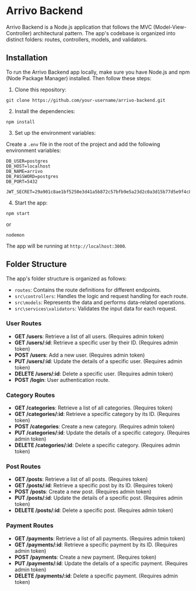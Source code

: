 # Arrivo Backend

Arrivo Backend is a Node.js application that follows the MVC (Model-View-Controller) architectural pattern. The app's codebase is organized into distinct folders: routes, controllers, models, and validators.

## Installation

To run the Arrivo Backend app locally, make sure you have Node.js and npm (Node Package Manager) installed. Then follow these steps:

1. Clone this repository:
``` 
git clone https://github.com/your-username/arrivo-backend.git
```
2. Install the dependencies:
```
npm install
```

3. Set up the environment variables:

Create a `.env` file in the root of the project and add the following environment variables:

```plaintext
DB_USER=postgres
DB_HOST=localhost
DB_NAME=arrivo
DB_PASSWORD=postgres
DB_PORT=5432

JWT_SECRET=29a901c8ae1bf5250e3d41a5b872c57bfb9e5a23d2c0a3d15b77d5e9f4c87c36
```
4. Start the app:
```
npm start
```
or 
```
nodemon
```

The app will be running at `http://localhost:3000`.

## Folder Structure

The app's folder structure is organized as follows:

- `routes`: Contains the route definitions for different endpoints.
- `src\controllers`: Handles the logic and request handling for each route.
- `src\models`: Represents the data and performs data-related operations.
- `src\services\validators`: Validates the input data for each request.

### User Routes

- **GET /users**: Retrieve a list of all users. (Requires admin token)
- **GET /users/:id**: Retrieve a specific user by their ID. (Requires admin token) 
- **POST /users**: Add a new user. (Requires admin token)
- **PUT /users/:id**: Update the details of a specific user. (Requires admin token)
- **DELETE /users/:id**: Delete a specific user. (Requires admin token)
- **POST /login**: User authentication route.

### Category Routes 
- **GET /categories**: Retrieve a list of all categories. (Requires token)
- **GET /categories/:id**: Retrieve a specific category by its ID. (Requires token)
- **POST /categories**: Create a new category. (Requires admin token)
- **PUT /categories/:id**: Update the details of a specific category. (Requires admin token)
- **DELETE /categories/:id**: Delete a specific category. (Requires admin token)

### Post Routes
- **GET /posts**: Retrieve a list of all posts. (Requires token)
- **GET /posts/:id**: Retrieve a specific post by its ID. (Requires token)
- **POST /posts**: Create a new post. (Requires admin token)
- **PUT /posts/:id**: Update the details of a specific post. (Requires admin token)
- **DELETE /posts/:id**: Delete a specific post. (Requires admin token)

### Payment Routes
- **GET /payments**: Retrieve a list of all payments. (Requires admin token)
- **GET /payments/:id**: Retrieve a specific payment by its ID. (Requires admin token)
- **POST /payments**: Create a new payment. (Requires token)
- **PUT /payments/:id**: Update the details of a specific payment. (Requires admin token)
- **DELETE /payments/:id**: Delete a specific payment. (Requires admin token)


